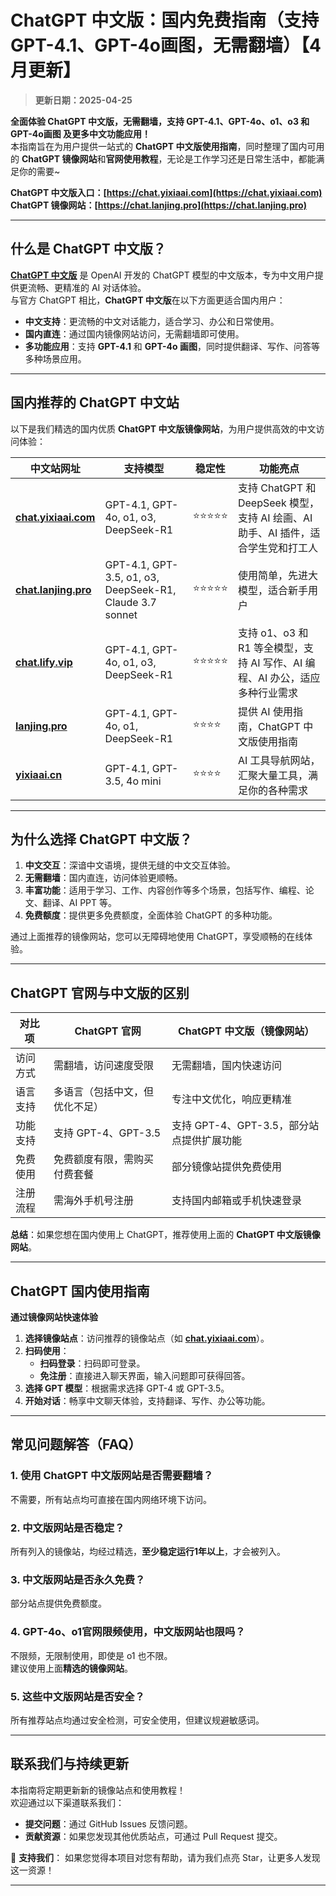 # ChatGPT 中文版：国内免费指南（支持GPT-4.1、GPT-4o画图，无需翻墙）【4月更新】

> **更新日期：2025-04-25**     

**全面体验 ChatGPT 中文版，无需翻墙，支持 GPT-4.1、GPT-4o、o1、o3 和 GPT-4o画图 及更多中文功能应用！**   
本指南旨在为用户提供一站式的 **ChatGPT 中文版使用指南**，同时整理了国内可用的 **ChatGPT 镜像网站**和**官网使用教程**，无论是工作学习还是日常生活中，都能满足你的需要~

**ChatGPT 中文版入口：[https://chat.yixiaai.com](https://chat.yixiaai.com)**   
**ChatGPT 镜像网站：[https://chat.lanjing.pro](https://chat.lanjing.pro)**

---

## 什么是 ChatGPT 中文版？

[**ChatGPT 中文版**](https://chat.lanjing.pro) 是 OpenAI 开发的 ChatGPT 模型的中文版本，专为中文用户提供更流畅、更精准的 AI 对话体验。   
与官方 ChatGPT 相比，**ChatGPT 中文版**在以下方面更适合国内用户：

- **中文支持**：更流畅的中文对话能力，适合学习、办公和日常使用。
- **国内直连**：通过国内镜像网站访问，无需翻墙即可使用。
- **多功能应用**：支持 **GPT-4.1** 和 **GPT-4o 画图**，同时提供翻译、写作、问答等多种场景应用。

---

## 国内推荐的 ChatGPT 中文站

以下是我们精选的国内优质 **ChatGPT 中文版镜像网站**，为用户提供高效的中文访问体验：

| 中文站网址                            | 支持模型                         | 稳定性 | 功能亮点                                                         |
|---------------------------------------|----------------------------------|--------|------------------------------------------------------------------|
| **[chat.yixiaai.com](https://chat.yixiaai.com)** | GPT-4.1, GPT-4o, o1, o3, DeepSeek-R1 | ⭐⭐⭐⭐⭐  | 支持 ChatGPT 和 DeepSeek 模型，支持 AI 绘画、AI 助手、AI 插件，适合学生党和打工人 |
| **[chat.lanjing.pro](https://chat.lanjing.pro)**       | GPT-4.1, GPT-3.5, o1, o3, DeepSeek-R1, Claude 3.7 sonnet  | ⭐⭐⭐⭐⭐  | 使用简单，先进大模型，适合新手用户                       |
| **[chat.lify.vip](https://www.yixiaai.com)**     | GPT-4.1, GPT-4o, o1, o3, DeepSeek-R1 | ⭐⭐⭐⭐⭐  | 支持 o1、o3 和 R1 等全模型，支持 AI 写作、AI 编程、AI 办公，适应多种行业需求   |
| **[lanjing.pro](https://chat.chatgpt-chinese.com)** | GPT-4.1, GPT-4o, o1, DeepSeek-R1     | ⭐⭐⭐⭐   | 提供 AI 使用指南，ChatGPT 中文版使用指南                       |
| **[yixiaai.cn](https://yixiaai.cn)**           | GPT-4.1, GPT-3.5, 4o mini           | ⭐⭐⭐⭐   | AI 工具导航网站，汇聚大量工具，满足你的各种需求                   |

---

## 为什么选择 ChatGPT 中文版？

1. **中文交互**：深谙中文语境，提供无缝的中文交互体验。
2. **无需翻墙**：国内直连，访问体验更顺畅。
3. **丰富功能**：适用于学习、工作、内容创作等多个场景，包括写作、编程、论文、翻译、AI PPT 等。
4. **免费额度**：提供更多免费额度，全面体验 ChatGPT 的多种功能。

通过上面推荐的镜像网站，您可以无障碍地使用 ChatGPT，享受顺畅的在线体验。

---

## ChatGPT 官网与中文版的区别

| 对比项        | ChatGPT 官网                  | ChatGPT 中文版（镜像网站）          |
|---------------|-------------------------------|-------------------------------------|
| 访问方式      | 需翻墙，访问速度受限           | 无需翻墙，国内快速访问               |
| 语言支持      | 多语言（包括中文，但优化不足） | 专注中文优化，响应更精准             |
| 功能支持      | 支持 GPT-4、GPT-3.5           | 支持 GPT-4、GPT-3.5，部分站点提供扩展功能 |
| 免费使用      | 免费额度有限，需购买付费套餐   | 部分镜像站提供免费使用                |
| 注册流程      | 需海外手机号注册               | 支持国内邮箱或手机快速登录            |

**总结**：如果您想在国内使用上 ChatGPT，推荐使用上面的 **ChatGPT 中文版镜像网站**。

---

## ChatGPT 国内使用指南

**通过镜像网站快速体验**

1. **选择镜像站点**：访问推荐的镜像站点（如 **[chat.yixiaai.com](https://chat.yixiaai.com)**）。
2. **扫码使用**：
   - **扫码登录**：扫码即可登录。
   - **免注册**：直接进入聊天界面，输入问题即可获得回答。
3. **选择 GPT 模型**：根据需求选择 GPT-4 或 GPT-3.5。
4. **开始对话**：畅享中文聊天体验，支持翻译、写作、办公等功能。

---

## 常见问题解答（FAQ）

### 1. 使用 ChatGPT 中文版网站是否需要翻墙？
不需要，所有站点均可直接在国内网络环境下访问。

### 2. 中文版网站是否稳定？
所有列入的镜像站，均经过精选，**至少稳定运行1年以上**，才会被列入。

### 3. 中文版网站是否永久免费？
部分站点提供免费额度。

### 4. GPT-4o、o1官网限频使用，中文版网站也限吗？
不限频，无限制使用，即使是 o1 也不限。  
建议使用上面**精选的镜像网站**。

### 5. 这些中文版网站是否安全？
所有推荐站点均通过安全检测，可安全使用，但建议规避敏感词。

---

## 联系我们与持续更新

本指南将定期更新新的镜像站点和使用教程！  
欢迎通过以下渠道联系我们：

- **提交问题**：通过 GitHub Issues 反馈问题。
- **贡献资源**：如果您发现其他优质站点，可通过 Pull Request 提交。

🌟 **支持我们**：
如果您觉得本项目对您有帮助，请为我们点亮 Star，让更多人发现这一资源！

---
